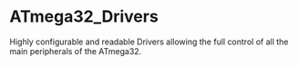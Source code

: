 # ATmega32_Drivers
Highly configurable and readable Drivers allowing the full control of all the main peripherals of the ATmega32.
